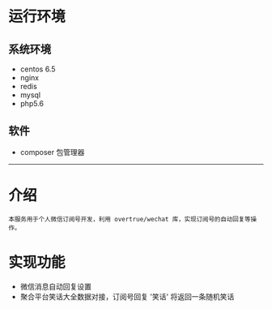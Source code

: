 # 运行环境
## 系统环境
- centos 6.5
- nginx
- redis
- mysql
- php5.6

## 软件
- composer 包管理器

---
# 介绍
    本服务用于个人微信订阅号开发，利用 overtrue/wechat 库，实现订阅号的自动回复等操作。

# 实现功能
- 微信消息自动回复设置
- 聚合平台笑话大全数据对接，订阅号回复 '笑话' 将返回一条随机笑话